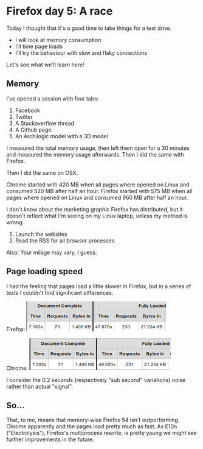 <!-- Firefox day 5: A race -->

# Firefox day 5: A race

Today I thought that it's a good time to take things for a test drive.

- I will look at memory consumption
- I'll time page loads
- I'll try the behaviour with slow and flaky connections

Let's see what we'll learn here!

## Memory

I've opened a session with four tabs:

1. Facebook
2. Twitter
3. A Stackoverflow thread
4. A Github page
5. An Archilogic model with a 3D model

I measured the total memory usage, then left them open for a 30 minutes and measured the memory usage afterwards.
Then I did the same with Firefox.

Then I did the same on OSX.

Chrome started with 420 MB when all pages where opened on Linux and consumed  520 MB after half an hour.
Firefox started with 575 MB when all pages where opened on Linux and consumed 960 MB after half an hour.

I don't know about the marketing graphic Firefox has distributed, but it doesn't reflect what I'm seeing on my Linux laptop, unless my method is wrong:

1. Launch the websites
2. Read the RSS for all browser processes

Also: Your milage may vary, I guess.

## Page loading speed

I had the feeling that pages load a little slower in Firefox, but in a series of tests I couldn't find significant differences.

Firefox:
![](../images/post-images/firefox/firefox-day5-4.png)

Chrome: 
![](../images/post-images/firefox/firefox-day5-5.png)

I consider the 0.2 seconds (respectively "sub second" variations) noise rather than actual "signal".

## So...

That, to me, means that memory-wise Firefox 54 isn't outperforming Chrome apparently and the pages load pretty much as fast.
As E10n ("Electrolysis"), Firefox's multiprocess rewrite, is pretty young we might see further improvements in the future. 

## 